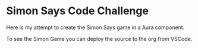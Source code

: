 # Simon Says Code Challenge

Here is my attempt to create the Simon Says game in a Aura component.

To see the Simon Game you can deploy the source to the org from VSCode.
